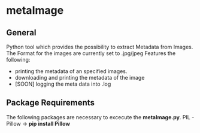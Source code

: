 # metaImage
## **General**
Python tool which provides the possibility to extract Metadata from Images.
The Format for the images are currently set to .jpg/jpeg
Features the following:
  * printing the metadata of an specified images.
  * downloading and printing the metadata of the image
  * [SOON] logging the meta data into .log

## **Package Requirements**
The following packages are necessary to excecute the **metaImage.py**.
  PIL - Pillow -> **pip install Pillow**
  
